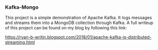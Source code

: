 ### Kafka-Mongo

This project is a simple demonstration of Apache Kafka. It logs messages and streams them into a MongoDB collection through Kafka. A full writeup of this project can be found on my blog by following this link:

https://ryan-b-writin.blogspot.com/2018/01/apache-kafka-is-distributed-streaming.html

